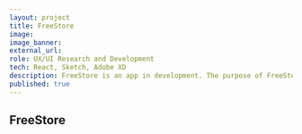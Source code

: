 ```yaml
---
layout: project
title: FreeStore
image:
image_banner: 
external_url: 
role: UX/UI Research and Development
tech: React, Sketch, Adobe XD
description: FreeStore is an app in development. The purpose of FreeStore is to offer part-time freelancers and students a place to manage their expenses and earnings.
published: true
---
```


## FreeStore

###